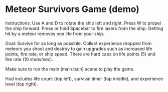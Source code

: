 # Meteor Survivors Game (demo)

Instructions: Use A and D to rotate the ship left and right. Press W to propel the ship forward. Press or hold Spacebar to fire lasers from the ship. Getting hit by a meteor removes one life from your ship.

Goal: Survive for as long as possible. Collect experience dropped from meteors you shoot and destroy to gain upgrades such as increased life points, fire rate, or ship speed. There are hard caps on life points (5) and fire rate (10 shots/sec).

Make sure to run the main (main.tscn) scene to play the game.

Hud includes life count (top left), survival timer (top middle), and experience level (top right).
